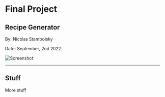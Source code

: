 # Final Project
## Recipe Generator

By: Nicolas Stambolsky

Date: September, 2nd 2022

![Screenshot](https://media1.giphy.com/media/39hvy4FM5au6JXeXOu/giphy.gif)
________________________________________________

## Stuff
More stuff
